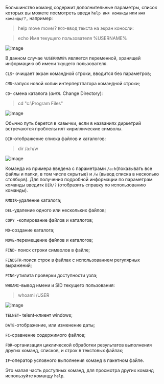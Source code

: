 Большинство команд содержит дополнительные параметры, список которых вы можете посмотреть введя `help имя команды` или `имя команды/?,` например:
> help move 
> move/?
`ECO`-ввод текста на экран коносли:

> echo Имя текущего пользователя %USERNAME%

![image](https://user-images.githubusercontent.com/89955633/131787064-c860e7de-b00b-4ed2-891f-83da6cd8293a.png)

В данном случае `%USERNAME%` является переменной, хранящей информацию об имени ткущего пользователя.

`CLS`- очищает экран командной строки, вводится без параметров;

`CMD`-запуск новой копии интерпертпатора командной строки; 

`CD`- смена  каталога (*англ.* Change Directory):
> cd "c:\Program Files"

![image](https://user-images.githubusercontent.com/89955633/131791828-b039035e-0801-46bc-9ec6-74e267382476.png)

Обычно путь берется в кавычки, если в названиях диркетрий встречаются проблелы илт кириллические символы.

`DIR`-отображение списка файлов и каталогов:
> dir /a:h/w

![image](https://user-images.githubusercontent.com/89955633/131791974-f2c3ab8a-ce1c-4256-ae3c-9e3615245c91.png)

Команда из примера введена с параметрами `/a:h`(показывать все файлы и папки, в том числе скрытые) и `/w` (вывод списка в несколько столбцов). Для получения подробной информации по параметрам команды введитк `DIR/?` (отобразить справку по использованию команды).

`RMDIR`-удаление каталога;

`DEL`-удаление одного или нескольких файлов;

`COPY `-копирование файлов и каталогов;

 `MD`-создание каталога;
 
 `MOVE`-перемещение файлов и каталогов;
 
 `FIND`- поиск строки символов в файле;
 
 `FINDSTR`-поиск строк в файлах с использованием регулярных выражений;
 
 `PING`-утилита проверки доступности узла;
 
 `WHOAMI`-вывод имени и SID текущего пользования:
 >whoami /USER

![image](https://user-images.githubusercontent.com/89955633/131792032-e039e297-10c2-4549-9294-ecd158d4f0f2.png)


`TELNET`- telent-клиент windows;

`DATE`-отображение, или изменение даты;

`FC`-сравнение содержимого файлов; 

`FOR`-организация циклической обработки результатов выполнения других команд, списков, и строк в текстовых файлах;

`IF`-оператор условного выполнения команд в пакетном файле.

Это малая часть доступных команд, для просмотра других команд используйте команду `help`.
